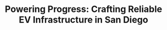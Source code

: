 ---
dual: True
trio: True
industry: SDG&E

name1: Ari Gaffen
email1: With questions for industry partners, email Suraj
photo1: assets/images/ari.jpeg
website1: https://www.linkedin.com/in/arigaffen/

name2: James McCloskey
photo2: assets/images/mccloskey.jpeg
website2: https://www.linkedin.com/in/jamesmccloskey4/

name3: Phi Nguyen
photo3: assets/images/phi-nguyen.jpeg
website3: https://www.linkedin.com/in/pdashk/

domain: B15
title: "Powering Progress: Crafting Reliable EV Infrastructure in San Diego"
bio: "Ari Gaffen is a Principal Data Analyst at San Diego Gas & Electric, working under the Data Analytics and Reporting team within the Clean Transportation department. Ari graduated from UCSD with bachelor’s degree in math and economics and went on to earn a master’s degree in applied economics from San Diego State University. During his tenure at SDG&E, Ari has focused on compliance reporting, internal analytics, and creating efficiencies using scripting languages and ETL jobs. In addition to working at SDG&E, Ari has also been an adjunct professor at SDSU where he taught an upper division Excel class for marketing majors. Ari joined SDG&E to help increase the internal efficiency of the Billing departments operations and has since expanded his work to other areas that benefit Clean Transportation Programs.
<br><br>
James McCloskey is a Project Manager at San Diego Gas & Electric, where he leads IT and non-Infrastructure Projects for the Clean Transportation Department. James graduated from UCSD with bachelor’s degree in cognitive science and went on to earn a master’s degree in manufacturing systems engineering from Cal State Northridge. He has worked for several years in the energy sector where his focus has been on building EV Charging Infrastructure Systems. James joined SDG&E to focus on building out dynamic hourly rates in the SDGE billing system and has since expanded his work to other areas that benefit Clean Transportation Programs.
<br><br>
Dr. Phi Nguyen is a senior data scientist at San Diego Gas & Electric, where he leads the Data Science Center of Excellence. Dr. Nguyen graduated from UCSD with a Ph. D. in materials science and engineering, where he developed nanomaterials for clean energy applications. He has worked for several years as a consultant in the energy sector, where his focus was on using data to support policies that promote clean energy and energy efficiency. Dr. Nguyen joined SDG&E to focus on developing models to mitigate wildfire risk in California and has since expanded his work to other areas that benefit San Diego communities.
"
description: "In partnership with SDG&E's Clean Transportation Team, students will embark on a pivotal journey to propel electric vehicle (EV) adoption forward by investigating the intricate connections between EVs, urban infrastructure, and energy dynamics. This venture is pivotal for fostering a sustainable tomorrow. By diving into real-world data from diverse sources such as historical EV adoption statistics, community engagement on EV platforms, and the extensive road networks from OpenStreetMap, participants will utilize a suite of analytical tools including time-series analysis, graph theory, and text analytics to unearth insights. The endeavor will harness these analyses to pinpoint strategic locations for EV charging stations, aiming to build a robust and accessible infrastructure. Additionally, projects will leverage predictive modeling techniques to forecast and prepare for the evolving demands of a future where electric mobility is the norm. Through this hands-on experience, students will not only contribute to San Diego's transition to clean transportation but also develop valuable skills that echo the needs of an eco-conscious society."
summer:
oldstudent: https://jcheung4.github.io/DSC180B-Website/
prerequisites: None
time: TBD (Schedule with mentor), Hybrid
style: "The student group will be a stand-alone unit at SDG&E led by Mentors. Mentors will first work with students to understand utility space, and then schedule time with other SDG&E staff who will provide tours, field visits, and other utility-specific training. Students will also be introduced to other data scientists and engineers at SDG&E who are available for support on an as-needed basis throughout the duration of the project. However, once an introduction is made, it will be up to the students to reach out to staff when support is needed. Students will be encouraged to present their ideas by staff members beyond the mentors."
seats: 8
tag: Applied Data Science
---